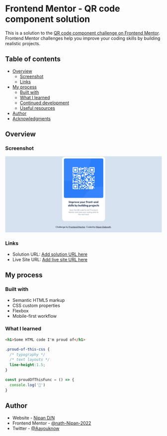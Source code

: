 # Frontend Mentor - QR code component solution

This is a solution to the [QR code component challenge on Frontend Mentor](https://www.frontendmentor.io/challenges/qr-code-component-iux_sIO_H). Frontend Mentor challenges help you improve your coding skills by building realistic projects. 

## Table of contents

- [Overview](#overview)
  - [Screenshot](#screenshot)
  - [Links](#links)
- [My process](#my-process)
  - [Built with](#built-with)
  - [What I learned](#what-i-learned)
  - [Continued development](#continued-development)
  - [Useful resources](#useful-resources)
- [Author](#author)
- [Acknowledgments](#acknowledgments)

## Overview

### Screenshot

![](Screenshot%202023-01-17.png)


### Links

- Solution URL: [Add solution URL here](https://your-solution-url.com)
- Live Site URL: [Add live site URL here](https://your-live-site-url.com)

## My process

### Built with

- Semantic HTML5 markup
- CSS custom properties
- Flexbox
- Mobile-first workflow

### What I learned

```html
<h1>Some HTML code I'm proud of</h1>
```
```css
.proud-of-this-css {
  /* typography */
  /* text layouts */
  line-height:1.5;
}
```
```js
const proudOfThisFunc = () => {
  console.log('🎉')
}
```

## Author

- Website - [Nipan D/N](https://www.your-site.com)
- Frontend Mentor - [@nath-Nipan-2022](https://www.frontendmentor.io/profile/nath-Nipan-2022)
- Twitter - [@Aayouknow](https://www.twitter.com/Aayouknow)
